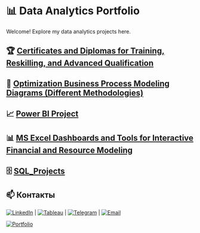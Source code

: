 # 📊 Data Analytics Portfolio  
Welcome! Explore my data analytics projects here.

## 🏆 [Certificates and Diplomas for Training, Reskilling, and Advanced Qualification](https://github.com/Elena-Rykh/data-analytics-portfolio/tree/main/Certificates%20and%20Diplomas%20for%20Training%2C%20Reskilling%2C%20and%20Advanced%20Qualification)

## 🔁 [Optimization Business Process Modeling Diagrams (Different Methodologies)](https://github.com/Elena-Rykh/data-analytics-portfolio/tree/main/Business%20Process%20Modeling%20Diagrams%20(Different%20Methodologies))

## 📈 [Power BI Project ](https://github.com/Elena-Rykh/data-analytics-portfolio/tree/main/Power%20BI%20Project)

## 📊 [MS Excel Dashboards and Tools for Interactive Financial and Resource Modeling](https://github.com/Elena-Rykh/data-analytics-portfolio/tree/main/MS%20Excel%20Dashboards%20and%20Tools%20for%20Interactive%20Financial%20and%20Resource%20Modeling)

## 🗄️ [SQL_Projects](https://github.com/Elena-Rykh/data-analytics-portfolio/tree/main/SQL_Projects)

## 📫 Контакты 
[![LinkedIn](https://img.icons8.com/color/48/linkedin.png)](https://www.linkedin.com/in/elena-rykhlova-82965623a)  |  [![Tableau](https://img.icons8.com/color/48/tableau-software.png)](https://www.tableau.com/)  |  [![Telegram](https://img.icons8.com/color/48/telegram-app.png)](https://t.me/ElenaRykh)  |  [![Email](https://img.icons8.com/color/48/gmail-new.png)](mailto:Elena.Rykh@gmail.com) 


[![Portfolio](https://img.icons8.com/external-flaticons-flat-flat-icons/64/external-portfolio-job-search-flaticons-flat-flat-icons.png)](ссылка-на-портфолио)  
